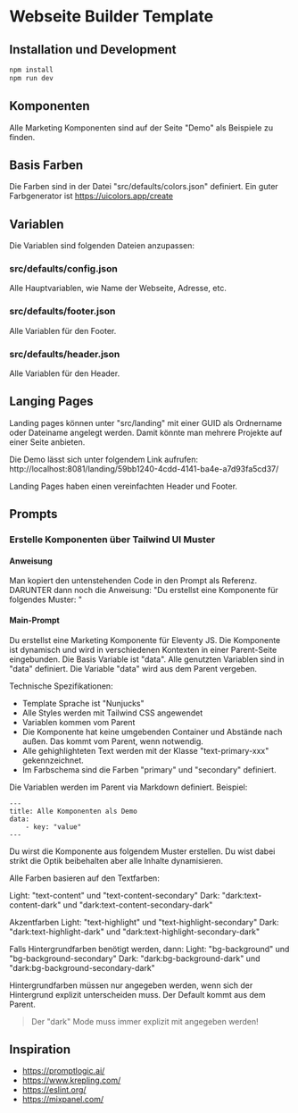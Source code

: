 # Webseite Builder Template

## Installation und Development

```bash
npm install
npm run dev
```

## Komponenten

Alle Marketing Komponenten sind auf der Seite "Demo" als Beispiele zu finden.

## Basis Farben

Die Farben sind in der Datei "src/defaults/colors.json" definiert.
Ein guter Farbgenerator ist https://uicolors.app/create

## Variablen

Die Variablen sind folgenden Dateien anzupassen:

### src/defaults/config.json

Alle Hauptvariablen, wie Name der Webseite, Adresse, etc.

### src/defaults/footer.json

Alle Variablen für den Footer.

### src/defaults/header.json

Alle Variablen für den Header.


## Langing Pages

Landing pages können unter "src/landing" mit einer GUID als Ordnername oder Dateiname angelegt werden.
Damit könnte man mehrere Projekte auf einer Seite anbieten.

Die Demo lässt sich unter folgendem Link aufrufen:
http://localhost:8081/landing/59bb1240-4cdd-4141-ba4e-a7d93fa5cd37/

Landing Pages haben einen vereinfachten Header und Footer.


## Prompts

### Erstelle Komponenten über Tailwind UI Muster

#### Anweisung

Man kopiert den untenstehenden Code in den Prompt als Referenz.
DARUNTER dann noch die Anweisung:
"Du erstellst eine Komponente für folgendes Muster: <muster-code-von-tailwind-ui>"

#### Main-Prompt

Du erstellst eine Marketing Komponente für Eleventy JS.
Die Komponente ist dynamisch und wird in verschiedenen Kontexten in einer Parent-Seite eingebunden. Die Basis Variable ist "data". Alle genutzten Variablen sind in "data" definiert.
Die Variable "data" wird aus dem Parent vergeben.

Technische Spezifikationen:

- Template Sprache ist "Nunjucks"
- Alle Styles werden mit Tailwind CSS angewendet
- Variablen kommen vom Parent
- Die Komponente hat keine umgebenden Container und Abstände nach außen. Das kommt vom Parent, wenn notwendig.
- Alle gehighlighteten Text werden mit der Klasse "text-primary-xxx" gekennzeichnet.
- Im Farbschema sind die Farben "primary" und "secondary" definiert.

Die Variablen werden im Parent via Markdown definiert.
Beispiel:

```
---
title: Alle Komponenten als Demo
data:
    - key: "value"
---
```

Du wirst die Komponente aus folgendem Muster erstellen.
Du wist dabei strikt die Optik beibehalten aber alle Inhalte dynamisieren.

Alle Farben basieren auf den Textfarben:

Light: "text-content" und "text-content-secondary"
Dark: "dark:text-content-dark" und "dark:text-content-secondary-dark"

Akzentfarben
Light: "text-highlight" und "text-highlight-secondary"
Dark: "dark:text-highlight-dark" und "dark:text-highlight-secondary-dark"

Falls Hintergrundfarben benötigt werden, dann:
Light: "bg-background" und "bg-background-secondary"
Dark: "dark:bg-background-dark" und "dark:bg-background-secondary-dark"

Hintergrundfarben müssen nur angegeben werden, wenn sich der Hintergrund explizit unterscheiden muss.
Der Default kommt aus dem Parent.

> Der "dark" Mode muss immer explizit mit angegeben werden!



## Inspiration

- https://promptlogic.ai/
- https://www.krepling.com/
- https://eslint.org/
- https://mixpanel.com/
